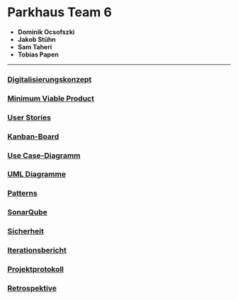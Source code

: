 
# Parkhaus Team 6

- **Dominik Ocsofszki**
- **Jakob Stühn**
- **Sam Taheri**
- **Tobias Papen**

---

### [Digitalisierungskonzept](/files/Digitalisierungskonzept.md)

### [Minimum Viable Product](/files/MinimumViableProduct.md)

### [User Stories](/files/UserStories.md)

### [Kanban-Board]()

### [Use Case-Diagramm]()

### [UML Diagramme]()

### [Patterns](/files/Patterns.md)

### [SonarQube](/files/SonarQube.md)

### [Sicherheit](/files/Sicherheit.md)

### [Iterationsbericht]()

### [Projektprotokoll]()

### [Retrospektive]()
